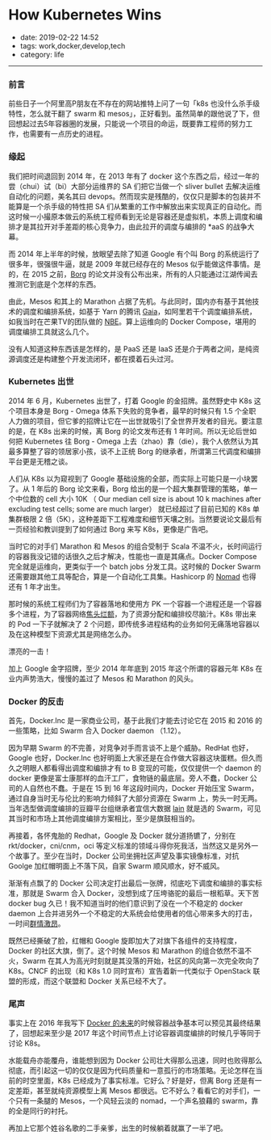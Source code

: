 # How Kubernetes Wins

- date: 2019-02-22 14:52
- tags: work,docker,develop,tech
- category: life

-------------------

### 前言

前些日子一个阿里高P朋友在不存在的网站推特上问了一句「k8s 也没什么杀手级特性，怎么就干翻了 swarm 和 mesos」，正好看到。虽然简单的跟他说了下，但回想起过去5年容器圈的发展，只能说一个项目的命运，既要靠工程师的努力工作，也需要有一点历史的进程。

### 缘起

我们把时间退回到 2014 年，在 2013 年有了 docker 这个东西之后，经过一年的尝（chui）试（bi）大部分运维界的 SA 们把它当做一个 sliver bullet 去解决运维自动化的问题，美名其曰 devops。然而现实是残酷的，仅仅只是脚本的包装并不能算是一个杀手级的特性把 SA 们从繁重的工作中解放出来实现真正的自动化。而这时候一小撮原本做云的系统工程师看到无论是容器还是虚拟机，本质上调度和编排才是其拉开对手差距的核心竞争力，由此拉开的调度与编排的 *aaS 的战争大幕。

而 2014 年上半年的时候，放眼望去除了知道 Google 有个叫 Borg 的系统运行了很多年，很强很牛逼，就是 2009 年就已经存在的 Mesos 似乎能做这件事情。是的，在 2015 之前，[Borg](https://pdos.csail.mit.edu/6.824/papers/borg.pdf) 的论文并没有公布出来，所有的人只能通过江湖传闻去推测它到底是个怎样的东西。

由此，Mesos 和其上的 Marathon 占据了先机。与此同时，国内亦有基于其他技术的调度和编排系统，如基于 Yarn 的腾讯 [Gaia](https://data.qq.com/article?id=2786)，如阿里若干个调度编排系统，如我当时在芒果TV的团队做的 [NBE](https://www.douban.com/note/424455952/)。算上运维向的 Docker Compose，堪用的调度编排工具就这么几个。

没有人知道这种东西该是怎样的，是 PaaS 还是 IaaS 还是介于两者之间，是纯资源调度还是构建整个开发流闭环，都在摸着石头过河。

### Kubernetes 出世

2014 年 6 月，Kubernetes 出世了，打着 Google 的金招牌。虽然野史中 K8s 这个项目本身是 Borg - Omega 体系下失败的竞争者，最早的时候只有 1.5 个全职人力做的项目，但它爹的招牌让它在一出世就吸引了全世界开发者的目光。要注意的是，在 K8s 出来的时候，离 Borg 的论文发布还有 1 年时间。所以无论后世如何把 Kubernetes 往 Borg - Omega 上去（zhao）靠（die），我个人依然认为其最多算整了容的领居家小孩，谈不上正统 Borg 的继承者，所谓第三代调度和编排平台更是无稽之谈。

人们从 K8s 以为窥视到了 Google 基础设施的全部，而实际上可能只是一小块罢了。从  1 年后的 Borg 论文来看，Borg 给出的是一个超大集群管理的策略，单一个中位数的 cell 大小 10K （ Our median cell size is about 10 k machines after excluding test cells; some are much larger） 就已经超过了目前已知的 K8s 单集群极限 2 倍（5K），这种差距下工程难度和细节天壤之别。当然要说论文最后有一页经验和教训提到了如何通过 Borg 来写 K8s，更像是广告吧。

当时它的对手们 Marathon 和 Mesos 的组合受制于 Scala 不温不火，长时间运行的容器我没记错的话很久之后才解决，性能也一直是其痛点。Docker Compose 完全就是运维向，更类似于一个 batch jobs 分发工具。这时候的 Docker Swarm 还需要跟其他工具等配合，算是一个自动化工具集。Hashicorp 的 [Nomad](https://www.nomadproject.io/) 也得还有 1 年才出生。

那时候的系统工程师们为了容器落地和使用方 PK 一个容器一个进程还是一个容器多个进程，为了容器网络[焦头烂额](https://github.com/jpetazzo/pipework)，为了资源分配和编排绞尽脑汁。K8s 带出来的 Pod 一下子就解决了 2 个问题，即传统多进程结构的业务如何无痛落地容器以及在这种模型下资源尤其是网络怎么办。

漂亮的一击！

加上 Google 金字招牌，至少 2014 年年底到 2015 年这个所谓的容器元年 K8s 在业内声势浩大，慢慢的盖过了 Mesos 和 Marathon 的风头。

### Docker 的反击

首先，Docker.Inc 是一家商业公司，基于此我们才能去讨论它在 2015 和 2016 的一些策略，比如 Swarm 合入 Docker daemon （1.12）。

因为早期 Swarm 的不完善，对竞争对手而言谈不上是个威胁。RedHat 也好，Google 也好，Docker.Inc 也好明面上大家还是在合作做大容器这块蛋糕。但久而久之明眼人都看得出调度和编排才有 to B 变现的可能，仅仅提供一个 daemon 的 docker 更像是富士康那样的血汗工厂，食物链的最底层。旁人不蠢，Docker 公司的人自然也不蠢。于是在 15 到 16 年这段时间内，Docker 开始压宝 Swarm，通过自身当时无与伦比的影响力倾斜了大部分资源在 Swarm 上，势头一时无两。当年选型做调度编排的豆瓣平台组继承者宜信大数据 [lain](https://laincloud.com/) 就是选的 Swarm，可见其当时和市场上其他调度编排方案相比，至少是旗鼓相当的。

再接着，各怀鬼胎的 Redhat，Google 及 Docker 就分道扬镳了，分别在 rkt/docker，cni/cnm，oci 等定义标准的领域斗得你死我活，当然这又是另外一个故事了。至少在当时，Docker 公司坐拥社区声望及事实镜像标准，对抗 Goolge 加红帽明面上不落下风，自家 Swarm 顺风顺水，好不威风。

渐渐有点飘了的 Docker 公司决定打出最后一张牌，彻底吃下调度和编排的事实标准，那就是 Swarm 合入 Docker，没想到成了压垮骆驼的最后一根稻草。天下苦 docker bug 久已！我不知道当时的他们意识到了没在一个不稳定的 docker daemon 上合并进另外一个不稳定的大系统会给使用者的信心带来多大的打击，一时间[群情激昂](https://news.ycombinator.com/item?id=12364123)。

既然已经撕破了脸，红帽和 Google 旋即加大了对旗下各组件的支持程度，Docker 的社区大旗，倒了。这个时候 Mesos 和 Marathon 的组合依然不温不火，Swarm 在其人为高光时刻就是其没落的开始，社区的风向第一次完全吹向了 K8s。CNCF 的出现（和 K8s 1.0 同时宣布）宣告着新一代类似于 OpenStack 联盟的形成，而这个联盟和 Docker 关系已经不大了。

### 尾声

事实上在 2016 年我写下 [Docker 的未来](https://cmgs.me/life/docker-in-feature)的时候容器战争基本可以预见其最终结果了，回想起来至少是 2017 年这个时间节点上讨论容器调度编排的时候几乎等同于讨论 K8s。

水能载舟亦能覆舟，谁能想到因为 Docker 公司壮大得那么迅速，同时也败得那么彻底，而引起这一切的仅仅是因为代码质量和一意孤行的市场策略。无论怎样在当前的时空里面，K8s 已经成为了事实标准。它好么？好是好，但离 Borg 还是有一定差距，甚至就纯资源模型上离 Mesos 都很远。它不好么？看看它的对手们，一个只有一条腿的 Mesos，一个风轻云淡的 nomad，一个声名狼藉的 swarm，靠的全是同行的衬托。

再加上它那个姓谷名歌的二手亲爹，出生的时候躺着就赢了一半了吧。
